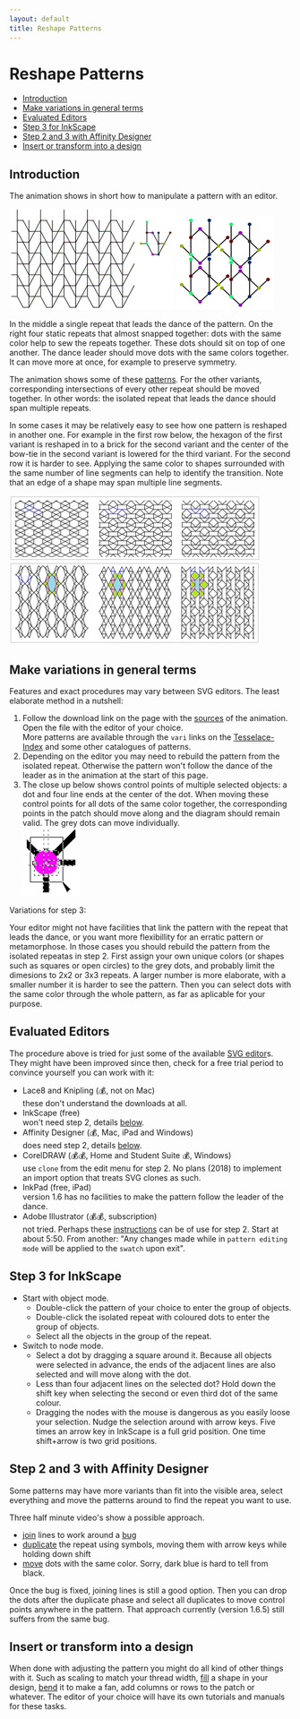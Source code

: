 ```yaml
---
layout: default
title: Reshape Patterns
---
```


Reshape Patterns
================

  * [Introduction](#introduction)
  * [Make variations in general terms](#make-variations-in-general-terms)
  * [Evaluated Editors](#evaluated-editors)
  * [Step 3 for InkScape](#step-3-for-inkscape)
  * [Step 2 and 3 with Affinity Designer](#step-2-and-3-with-affinity-designer)
  * [Insert or transform into a design](#insert-or-transform-into-a-design)


Introduction
------------

The animation shows in short how to manipulate a pattern with an editor.

![](animation/cropped.gif) ![](animation/almost-snapped.png)

In the middle a single repeat that leads the dance of the pattern. On the right four static repeats that almost snapped together: dots with the same color help to sew the repeats together. These dots should sit on top of one another. The dance leader should move dots with the same colors together. It can move more at once, for example to preserve symmetry.

The animation shows some of these [patterns]. For the other variants, corresponding intersections of every other repeat should be moved together. In other words: the isolated repeat that leads the dance should span multiple repeats.

[patterns]: /GroundForge/sheet.html?img=376&patch=B-C-,---5,C-B-,-5--;checker&patch=-4-7,5---,-C-B,3158;bricks&patch=5-O-E-,-E-5-O,5-O-E-;bricks&patch=158-,---5,C-B-;checker&patch=8-76,124-;checker&patch=5831,-4-7;checker&patch=68,-4;checker&patch=6868,-4-4,6868,-4-4;checker

In some cases it may be relatively easy to see how one pattern is reshaped in another one. For example in the first row below, the hexagon of the first variant is reshaped in to a brick for the second variant and the center of the bow-tie in the second variant is lowered for the third variant. For the second row it is harder to see. Applying the same color to shapes surrounded with the same number of line segments can help to identify the transition. Note that an edge of a shape may span multiple line segments.


![](images/reshape.png)


Make variations in general terms
--------------------------------

Features and exact procedures may vary between SVG editors. The least elaborate method in a nutshell:

1. Follow the download link on the page with the [sources][patterns] of the animation. Open the file with the editor of your choice.  
  More patterns are available through the `vari` links on the [Tesselace-Index](/tesselace-to-gf) and some other catalogues of patterns.
2. Depending on the editor you may need to rebuild the pattern from the isolated repeat. Otherwise the pattern won't follow the dance of the leader as in the animation at the start of this page.
3. The close up below shows control points of multiple selected objects: a dot and four line ends at the center of the dot. When moving these control points for all dots of the same color together, the corresponding points in the patch should move along and the diagram should remain valid. The grey dots can move individually.  
  ![](images/select-node-close-up.png)
  
Variations for step 3:

Your editor might not have facilities that link the pattern with the repeat that leads the dance,
or you want more flexibillity for an erratic pattern or metamorphose.
In those cases you should rebuild the pattern from the isolated repeatas in step 2.
First assign your own unique colors (or shapes such as squares or open circles) to the grey dots,
and probably limit the dimesions to 2x2 or 3x3 repeats.
A larger number is more elaborate, with a smaller number it is harder to see the pattern.
Then you can select dots with the same color through the whole pattern,
as far as aplicable for your purpose.


Evaluated Editors
-----------------

The procedure above is tried for just some of the available [SVG editor]s. They might have been improved since then, check for a free trial period to convince yourself you can work with it:
* Lace8 and Knipling (💰, not on Mac)  
  these don't understand the downloads at all.
* InkScape (free)  
  won't need step 2, details [below](#step-3-for-inkscape).
* Affinity Designer (💰, Mac, iPad and Windows)   
  does need step 2, details [below](#step-2-and-3-with-affinity-designer).
* CorelDRAW (💰💰, Home and Student Suite 💰, Windows)    
  use `clone` from the edit menu for step 2. No plans (2018) to implement an import option that treats SVG clones as such.
* InkPad (free, iPad)  
  version 1.6 has no facilities to make the pattern follow the leader of the dance.
* Adobe Illustrator  (💰💰, subscription)  
  not tried. Perhaps these [instructions] can be of use for step 2. Start at about 5:50. From another: "Any changes made while in `pattern editing mode` will be applied to the `swatch` upon exit".

[instructions]: https://www.youtube.com/watch?v=aQM3RLWN0vQ


Step 3 for InkScape
-------------------

* Start with object mode.
  * Double-click the pattern of your choice to enter the group of objects.
  * Double-click the isolated repeat with coloured dots to enter the group of objects.
  * Select all the objects in the group of the repeat.
* Switch to node mode.
  * Select a dot by dragging a square around it. Because all objects were selected in advance, the ends of the adjacent lines are also selected and will move along with the dot.
  * Less than four adjacent lines on the selected dot? Hold down the shift key when selecting the second or even third dot of the same colour.
  * Dragging the nodes with the mouse is dangerous as you easily loose your selection. Nudge the selection around with arrow keys. Five times an arrow key in InkScape is a full grid position. One time shift+arrow is two grid positions.


Step 2 and 3 with Affinity Designer
-----------------------------------

Some patterns may have more variants than fit into the visible area,
select everything and move the patterns around to find the repeat you want to use.

Three half minute video's show a possible approach.
* [join](images/join-lines.mp4) lines to work around a [bug](https://forum.affinity.serif.com/index.php?/topic/69189-not-all-nodes-in-an-area-are-selected/)
* [duplicate](images/dup-symbols.mp4) the repeat using symbols, moving them with arrow keys while holding down shift
* [move](images/move-dots.mp4) dots with the same color. Sorry, dark blue is hard to tell from black.

Once the bug is fixed, joining lines is still a good option.
Then you can drop the dots after the duplicate phase and select all duplicates to move control points anywhere in the pattern.
That approach currently (version 1.6.5) still suffers from the same bug.

Insert or transform into a design
---------------------------------

When done with adjusting the pattern you might do all kind of other things with it. Such as scaling to match your thread width, [fill] a shape in your design, [bend] it to make a fan, add columns or rows to the patch or whatever. The editor of your choice will have its own tutorials and manuals for these tasks. 

[SVG editor]: https://en.wikipedia.org/wiki/Comparison_of_vector_graphics_editors#File_format_support

[fill]: https://tesselace.com/2017/11/08/filling-a-shape-with-a-lace-ground/

[bend]: http://tavmjong.free.fr/INKSCAPE/MANUAL/html/Paths-LivePathEffects-BendTool.html
